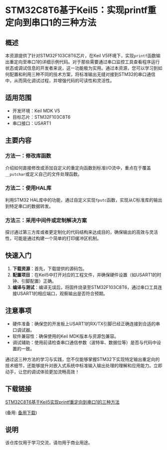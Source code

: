 # STM32C8T6基于Keil5：实现printf重定向到串口1的三种方法

## 概述

本资源提供了针对STM32F103C8T6芯片，在Keil V5环境下，实现`printf`函数输出重定向至串口1的详细示例代码。对于那些需要通过串口监控工具查看程序运行状态或调试信息的开发者来说，这一功能极为实用。通过本资源，您可以学习到如何配置和利用三种不同的技术方案，将标准输出无缝对接到STM32的串口通信中，从而简化调试过程，并增强代码的可读性和灵活性。

## 适用范围

- 开发环境：Keil MDK V5
- 目标芯片：STM32F103C8T6
- 串口接口：USART1

## 主要内容

### 方法一：修改库函数

介绍如何直接修改或添加自定义的重定向函数到标准I/O流中，重点在于覆盖`__putchar`或定义自己的文件处理函数。

### 方法二：使用HAL库

利用STM32 HAL库中的功能，通过自定义实现`fputc`函数，实现从C标准库的输出到特定串口的数据转发。

### 方法三：采用中间件或定制解决方案

探讨通过第三方库或者更定制化的代码结构来达成目的，确保输出的高效与灵活性，可能是通过构建一个简单的打印缓冲区机制。

## 快速入门

1. **下载资源**：首先，下载提供的源码包。
2. **配置项目**：在Keil5中打开对应的工程文件，并确保硬件设置（如USART1的时钟、引脚配置）正确。
3. **编译与测试**：编译无误后，将固件烧录至STM32F103C8T6，通过串口工具连接USART1的相应端口，观察输出是否符合预期。

## 注意事项

- 硬件准备：确保您的开发板上USART1的RX/TX引脚已经正确连接到合适的串口调试器。
- 软件兼容性：确保使用的Keil MDK版本与资源包兼容。
- 调试辅助：使用前请检查串口通信参数（波特率、数据位等）是否与代码中设置的一致。

通过这三种方法的学习与实践，您不仅能够掌握STM32下实现特定输出重定向的技术细节，还能够提升对嵌入式系统中标准输入输出处理的理解和应用能力。立即动手，让您的调试体验更加流畅高效！

## 下载链接
[STM32C8T6基于Keil5实现printf重定向到串口1的三种方法](https://pan.quark.cn/s/8a8253d580cd) 

(备用: [备用下载](https://pan.baidu.com/s/1n1sLmvKOoXSDsxIj3AH2cA?pwd=1234))

## 说明

该仓库仅用于学习交流，请勿用于商业用途。
